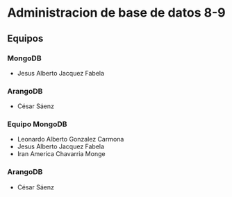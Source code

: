 # Administracion de base de datos 8-9

## Equipos 

### MongoDB

* Jesus Alberto Jacquez Fabela
### ArangoDB
* César Sáenz

### Equipo MongoDB
* Leonardo Alberto Gonzalez Carmona
* Jesus Alberto Jacquez Fabela
* Iran America Chavarria Monge

### ArangoDB
* César Sáenz

